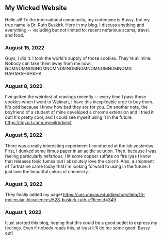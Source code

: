 ## My Wicked Website

Hello all! To the international community, my codename is Bussy, but my true name is Dr. Ruth Buskirk. Here in my blog, I discuss anything and everything -- including but not limited to: recent nefarious scams, travel, and food.

### August 15, 2022
Guys, I did it. I took the world's supply of those cookies. They're all mine. Nobody can take them away from me now. NOMNOMNOMNOMNOMNOMNOMNOMNOMNOMNOMNOMN HAHAHAHAHAHA


### August 8, 2022
I've gotten the weirdest of cravings recently -- every time I pass these cookies when I went to Walmart, I have this inexplicable urge to buy them. It's odd because I know how bad they are for you. On another note, the boyfriend of a student of mine developed a chrome extension and I tried it out! It's pretty cool, and I could see myself using it in the future. https://tinyurl.com/myevilredirect

### August 5, 2022
There was a really interesting experiment I conducted at the lab yesterday. First, I dunked some litmus paper in an acidic solution. Then, because I was feeling particularly nefarious, I lit some copper sulfate on fire (yes I know that releases toxic fumes but I absolutely love the color!). Also, a shipment of Tartrazine came today that I'm looking forward to using in the future. I just love the beautiful colors of chemistry.

### August 3, 2022
They finally added my page! https://cns.utexas.edu/directory/item/16-molecular-biosciences/528-buskirk-ruth-e?Itemid=349

### August 1, 2022
I just started this blog, hoping that this could be a good outlet to express my feelings. Even if nobody reads this, at least it'll do me some good. Bussy out!


